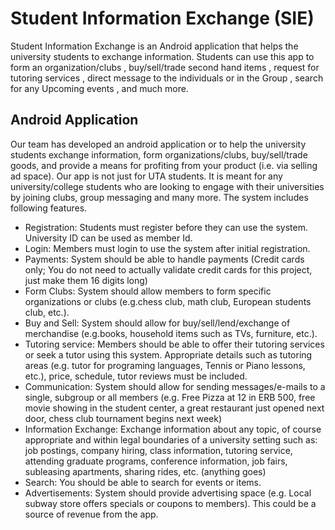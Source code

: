 # Student Information Exchange (SIE)

Student Information Exchange is an Android application that helps the university students to exchange information. Students can use this app to form an organization/clubs , buy/sell/trade second hand items , request for tutoring services , direct message to the individuals or in the Group , search for any Upcoming events , and much more. 

## Android Application

Our team has developed an android application or to help the university students exchange information, form organizations/clubs, buy/sell/trade goods, and provide a means for profiting from your product (i.e. via selling ad space). Our app is not just for UTA students. It is meant for any university/college students who are looking to engage with their universities by joining clubs, group messaging and many more. The system includes following features. 

- Registration: Students must register before they can use the system. University ID can be used as member Id.
- Login: Members must login to use the system after initial registration.
- Payments: System should be able to handle payments (Credit cards only; You do not need to actually validate credit cards for this project, just make them 16 digits long)
- Form Clubs: System should allow members to form specific organizations or clubs (e.g.chess club, math club, European students club, etc.).
- Buy and Sell: System should allow for buy/sell/lend/exchange of merchandise (e.g.books, household items such as TVs, furniture, etc.).
- Tutoring service: Members should be able to offer their tutoring services or seek a tutor using this system. Appropriate details such as tutoring areas (e.g. tutor for programing languages, Tennis or Piano lessons, etc.), price, schedule, tutor reviews must be included.
- Communication: System should allow for sending messages/e-mails to a single, subgroup or all members (e.g. Free Pizza at 12 in ERB 500, free movie showing in the student center, a great restaurant just opened next door, chess club tournament begins next week)
- Information Exchange: Exchange information about any topic, of course appropriate and within legal boundaries of a university setting such as: job postings, company hiring, class information, tutoring service, attending graduate programs, conference information, job fairs, subleasing apartments, sharing rides, etc. (anything goes)
- Search: You should be able to search for events or items.
- Advertisements: System should provide advertising space (e.g. Local subway store offers specials or coupons to members). This could be a source of revenue from the app.
